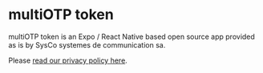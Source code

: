 # multiOTP token

multiOTP token is an Expo / React Native based open source app provided as is by SysCo systemes de communication sa.

Please [read our privacy policy here](privacy-policy.md).
